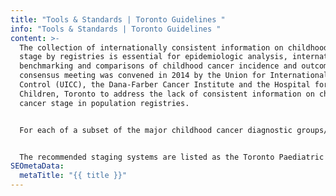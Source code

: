 ```yaml
---
title: "Tools & Standards | Toronto Guidelines "
info: "Tools & Standards | Toronto Guidelines "
content: >-
  The collection of internationally consistent information on childhood cancer
  stage by registries is essential for epidemiologic analysis, international
  benchmarking and comparisons of childhood cancer incidence and outcomes. A
  consensus meeting was convened in 2014 by the Union for International Cancer
  Control (UICC), the Dana-Farber Cancer Institute and the Hospital for Sick
  Children, Toronto to address the lack of consistent information on childhood
  cancer stage in population registries.  


  For each of a subset of the major childhood cancer diagnostic groups/subgroups, the meeting reviewed all disease-specific cancer staging systems currently in use and recommended the one most suitable for use by population-based cancer registries. The expert group was reconvened in Lyon in 2019. At this meeting, the Toronto Guidelines were reviewed and updated by consensus.  


  The recommended staging systems are listed as the Toronto Paediatric Cancer Stage Guidelines.  The automatic calculation of stage for childhood cancers based on the Guidelines is available in CanStaging+.
SEOmetaData:
  metaTitle: "{{ title }}"
---
```

